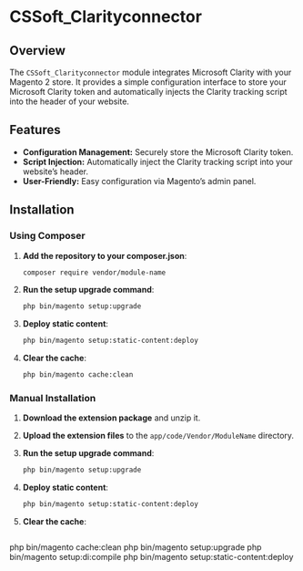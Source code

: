# CSSoft_Clarityconnector

## Overview

The `CSSoft_Clarityconnector` module integrates Microsoft Clarity with your Magento 2 store. It provides a simple configuration interface to store your Microsoft Clarity token and automatically injects the Clarity tracking script into the header of your website.

## Features

- **Configuration Management:** Securely store the Microsoft Clarity token.
- **Script Injection:** Automatically inject the Clarity tracking script into your website’s header.
- **User-Friendly:** Easy configuration via Magento’s admin panel.


## Installation

### Using Composer

1. **Add the repository to your composer.json**:
    ```bash
    composer require vendor/module-name
    ```

2. **Run the setup upgrade command**:
    ```bash
    php bin/magento setup:upgrade
    ```

3. **Deploy static content**:
    ```bash
    php bin/magento setup:static-content:deploy
    ```

4. **Clear the cache**:
    ```bash
    php bin/magento cache:clean
    ```

### Manual Installation

1. **Download the extension package** and unzip it.
2. **Upload the extension files** to the `app/code/Vendor/ModuleName` directory.
3. **Run the setup upgrade command**:
    ```bash
    php bin/magento setup:upgrade
    ```

4. **Deploy static content**:
    ```bash
    php bin/magento setup:static-content:deploy
    ```

5. **Clear the cache**:
    ```bash
php bin/magento cache:clean
php bin/magento setup:upgrade
php bin/magento setup:di:compile
php bin/magento setup:static-content:deploy